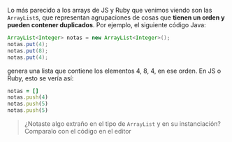 Lo más parecido a los arrays de JS y Ruby que venimos viendo son las `ArrayList`s, que representan agrupaciones de cosas que **tienen un orden y pueden contener duplicados**. Por ejemplo, el siguiente código Java: 

```java
ArrayList<Integer> notas = new ArrayList<Integer>();
notas.put(4);
notas.put(8);
notas.put(4);
```

genera una lista que contiene los elementos 4, 8, 4, en ese orden. En JS o Ruby, esto se vería así: 

```ruby
notas = []
notas.push(4)
notas.push(5)
notas.push(5)
```

> ¿Notaste algo extraño en el tipo de `ArrayList` y en su instanciación? Comparalo con el código en el editor

